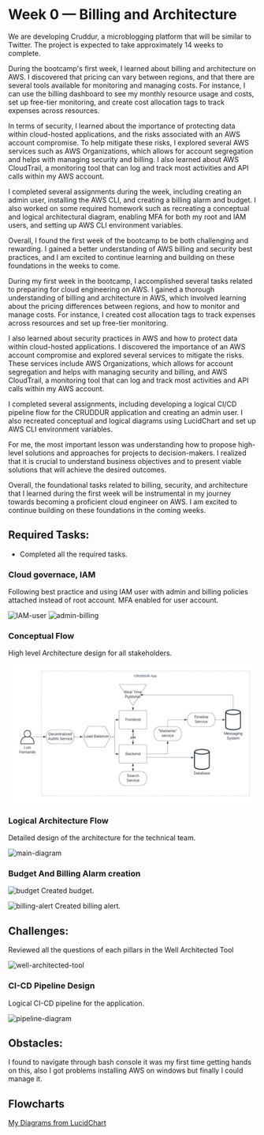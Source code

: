 # Week 0 — Billing and Architecture


We are developing Cruddur, a microblogging platform that will be similar to Twitter. The project is expected to take approximately 14 weeks to complete.

During the bootcamp's first week, I learned about billing and architecture on AWS. I discovered that pricing can vary between regions, and that there are several tools available for monitoring and managing costs. For instance, I can use the billing dashboard to see my monthly resource usage and costs, set up free-tier monitoring, and create cost allocation tags to track expenses across resources.

In terms of security, I learned about the importance of protecting data within cloud-hosted applications, and the risks associated with an AWS account compromise. To help mitigate these risks, I explored several AWS services such as AWS Organizations, which allows for account segregation and helps with managing security and billing. I also learned about AWS CloudTrail, a monitoring tool that can log and track most activities and API calls within my AWS account.

I completed several assignments during the week, including creating an admin user, installing the AWS CLI, and creating a billing alarm and budget. I also worked on some required homework such as recreating a conceptual and logical architectural diagram, enabling MFA for both my root and IAM users, and setting up AWS CLI environment variables.

Overall, I found the first week of the bootcamp to be both challenging and rewarding. I gained a better understanding of AWS billing and security best practices, and I am excited to continue learning and building on these foundations in the weeks to come.

During my first week in the bootcamp, I accomplished several tasks related to preparing for cloud engineering on AWS. I gained a thorough understanding of billing and architecture in AWS, which involved learning about the pricing differences between regions, and how to monitor and manage costs. For instance, I created cost allocation tags to track expenses across resources and set up free-tier monitoring.

I also learned about security practices in AWS and how to protect data within cloud-hosted applications. I discovered the importance of an AWS account compromise and explored several services to mitigate the risks. These services include AWS Organizations, which allows for account segregation and helps with managing security and billing, and AWS CloudTrail, a monitoring tool that can log and track most activities and API calls within my AWS account.

I completed several assignments, including developing a logical CI/CD pipeline flow for the CRUDDUR application and creating an admin user. I also recreated conceptual and logical diagrams using LucidChart and set up AWS CLI environment variables.

For me, the most important lesson was understanding how to propose high-level solutions and approaches for projects to decision-makers. I realized that it is crucial to understand business objectives and to present viable solutions that will achieve the desired outcomes.

Overall, the foundational tasks related to billing, security, and architecture that I learned during the first week will be instrumental in my journey towards becoming a proficient cloud engineer on AWS. I am excited to continue building on these foundations in the coming weeks.


## Required Tasks:

- Completed all the required tasks.

### Cloud governace, IAM

Following best practice and using IAM user with admin and billing policies attached instead of root account. MFA enabled for user account.

![IAM-user](assets/week0-user.png)
![admin-billing](assets/week0-adminbilling.png)

### Conceptual Flow

High level Architecture design for all stakeholders.

![conceptual](_docs/assets/CRUDDUR-Napkin-flow.png)

### Logical Architecture Flow

Detailed design of the architecture for the technical team.

![main-diagram](assets/week0-logical-diagram-main.png)

### Budget And Billing Alarm creation

![budget](assets/budget-aws.png)
Created budget.

![billing-alert](assets/week0-billing-alert.png)
Created billing alert.

## Challenges:

Reviewed all the questions of each pillars in the Well Architected Tool

![well-architected-tool](assets/week0-well-architected.png)

### CI-CD Pipeline Design

Logical CI-CD pipeline for the application.

![pipeline-diagram](assets/week0-logical-diagram-pipeline.png)

## Obstacles:

I found to navigate through bash console it was my first time getting hands on this, also I got problems installing AWS on windows but finally I could manage it.

## Flowcharts
[My Diagrams from LucidChart](https://lucid.app/folder/invitations/accept/inv_f0c1c240-0da6-4a90-98de-e729db89f7d1)

